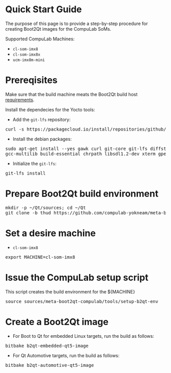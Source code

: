 # Quick Start Guide
The purpose of this page is to provide a step-by-step procedure for creating Boot2Qt images for the CompuLab SoMs.

Supported CompuLab Machines:
* `cl-som-imx8`
* `cl-som-imx8x`
* `ucm-imx8m-mini`

# Prereqisites
Make sure that the build machine meats the Boot2Qt build host [requirements](https://doc.qt.io/QtForDeviceCreation/qtee-custom-embedded-linux-image.html#requirements).

Install the dependecies for the Yocto tools:
* Add the `git-lfs` repository:
<pre>
curl -s https://packagecloud.io/install/repositories/github/git-lfs/script.deb.sh | sudo bash
</pre>

* Install the debian packages:
<pre>
sudo apt-get install --yes gawk curl git-core git-lfs diffstat unzip p7zip-full texinfo \
gcc-multilib build-essential chrpath libsdl1.2-dev xterm gperf bison g++-multilib 
</pre>

* Initialize the `git-lfs`:
<pre>
git-lfs install
</pre>

# Prepare Boot2Qt build environment
<pre>
mkdir -p ~/Qt/sources; cd ~/Qt
git clone -b thud https://github.com/compulab-yokneam/meta-boot2qt-compulab.git sources/meta-boot2qt-compulab
</pre>

# Set a desire machine
* `cl-som-imx8`
<pre>
export MACHINE=cl-som-imx8
</pre>

# Issue the CompuLab setup script
This script creates the build environment for the ${MACHINE}
<pre>
source sources/meta-boot2qt-compulab/tools/setup-b2qt-env
</pre>

# Create a Boot2Qt image
* For Boot to Qt for embedded Linux targets, run the build as follows:
<pre>
bitbake b2qt-embedded-qt5-image
</pre>

* For Qt Automotive targets, run the build as follows:
<pre>
bitbake b2qt-automotive-qt5-image
</pre>

